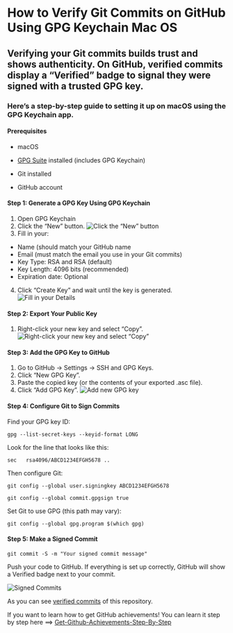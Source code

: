 # How to Verify Git Commits on GitHub Using GPG Keychain Mac OS

## Verifying your Git commits builds trust and shows authenticity. On GitHub, verified commits display a “Verified” badge to signal they were signed with a trusted GPG key.


### Here’s a step-by-step guide to setting it up on macOS using the GPG Keychain app.

#### Prerequisites

- macOS

- [GPG Suite](https://gpgtools.org/) installed (includes GPG Keychain)

- Git installed

- GitHub account

#### **Step 1:** Generate a GPG Key Using GPG Keychain

1. Open GPG Keychain
2. Click the “New” button.
![Click the “New” button](https://dev-to-uploads.s3.amazonaws.com/uploads/articles/kq629eha4js5gn0burbw.png)
3. Fill in your:
- Name (should match your GitHub name
- Email (must match the email you use in your Git commits)
- Key Type: RSA and RSA (default)
- Key Length: 4096 bits (recommended)
- Expiration date: Optional
4. Click “Create Key” and wait until the key is generated.
![Fill in your Details](https://dev-to-uploads.s3.amazonaws.com/uploads/articles/3w37zpollylt72nrsgc0.png)

#### **Step 2:** Export Your Public Key
1. Right-click your new key and select “Copy”.
![Right-click your new key and select “Copy”](https://dev-to-uploads.s3.amazonaws.com/uploads/articles/z4uhrhh50tujx3ei7gj5.png)

#### **Step 3:** Add the GPG Key to GitHub
1. Go to GitHub → Settings → SSH and GPG Keys.
2. Click “New GPG Key”.
3. Paste the copied key (or the contents of your exported .asc file).
4. Click “Add GPG Key”.
![Add new GPG key](https://dev-to-uploads.s3.amazonaws.com/uploads/articles/cy77td5rifi62aww1e4z.png)

#### **Step 4:** Configure Git to Sign Commits
Find your GPG key ID:

`gpg --list-secret-keys --keyid-format LONG`

Look for the line that looks like this:

`sec   rsa4096/ABCD1234EFGH5678 ..`

Then configure Git:

`git config --global user.signingkey ABCD1234EFGH5678`

`git config --global commit.gpgsign true`

Set Git to use GPG (this path may vary):

`git config --global gpg.program $(which gpg)`


#### **Step 5:** Make a Signed Commit

`git commit -S -m "Your signed commit message"`


Push your code to GitHub. If everything is set up correctly, GitHub will show a Verified badge next to your commit.

![Signed Commits](https://dev-to-uploads.s3.amazonaws.com/uploads/articles/xm2p6qtfnrmqybdkj6v8.png)

As you can see [verified commits](https://github.com/YasinDehfuli/How-To-Verify-Git-Commits/commits/master/) of this repository.

If you want to learn how to get GitHub achievements! You can learn it step by step here ==> [Get-Github-Achievements-Step-By-Step](https://github.com/4xmen/Get-Github-Achievements)














